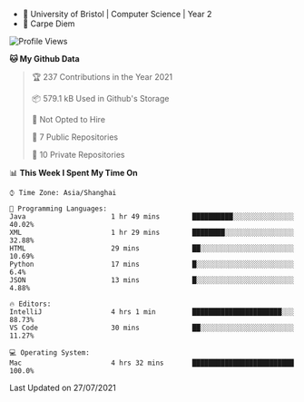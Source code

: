 - :school: University of Bristol | Computer Science | Year 2
- :musical_keyboard: Carpe Diem

<!--START_SECTION:waka-->
![Profile Views](http://img.shields.io/badge/Profile%20Views-1-blue)

**🐱 My Github Data** 

> 🏆 237 Contributions in the Year 2021
 > 
> 📦 579.1 kB Used in Github's Storage 
 > 
> 🚫 Not Opted to Hire
 > 
> 📜 7 Public Repositories 
 > 
> 🔑 10 Private Repositories  
 > 
📊 **This Week I Spent My Time On** 

```text
⌚︎ Time Zone: Asia/Shanghai

💬 Programming Languages: 
Java                     1 hr 49 mins        ██████████░░░░░░░░░░░░░░░   40.02% 
XML                      1 hr 29 mins        ████████░░░░░░░░░░░░░░░░░   32.88% 
HTML                     29 mins             ██░░░░░░░░░░░░░░░░░░░░░░░   10.69% 
Python                   17 mins             █░░░░░░░░░░░░░░░░░░░░░░░░   6.4% 
JSON                     13 mins             █░░░░░░░░░░░░░░░░░░░░░░░░   4.88%

🔥 Editors: 
IntelliJ                 4 hrs 1 min         ██████████████████████░░░   88.73% 
VS Code                  30 mins             ██░░░░░░░░░░░░░░░░░░░░░░░   11.27%

💻 Operating System: 
Mac                      4 hrs 32 mins       █████████████████████████   100.0%

```


 Last Updated on 27/07/2021
<!--END_SECTION:waka-->